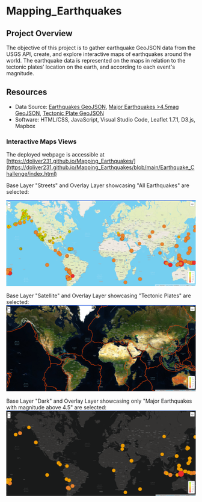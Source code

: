 # Mapping_Earthquakes

## Project Overview

The objective of this project is to gather earthquake GeoJSON data from the USGS API, create, and explore interactive maps of earthquakes around the world. The earthquake data is represented on the maps in relation to the tectonic plates’ location on the earth, and according to each event's magnitude.

## Resources

* Data Source: [Earthquakes GeoJSON](https://earthquake.usgs.gov/earthquakes/feed/v1.0/summary/all_week.geojson), [Major Earthquakes >4.5mag GeoJSON](https://earthquake.usgs.gov/earthquakes/feed/v1.0/summary/4.5_week.geojson), [Tectonic Plate GeoJSON](https://raw.githubusercontent.com/fraxen/tectonicplates/master/GeoJSON/PB2002_boundaries.json)
* Software: HTML/CSS, JavaScript, Visual Studio Code, Leaflet 1.7.1, D3.js, Mapbox

### Interactive Maps Views

The deployed webpage is accessible at [https://doliver231.github.io/Mapping_Earthquakes/](https://doliver231.github.io/Mapping_Earthquakes/blob/main/Earthquake_Challenge/index.html)

Base Layer "Streets" and Overlay Layer showcasing "All Earthquakes" are selected:

![Streets](https://github.com/doliver231/Mapping_Earthquakes/blob/main/Images/Streets-AllEarthquakes.png)

Base Layer "Satellite" and Overlay Layer showcasing "Tectonic Plates" are selected:
![Satellite](https://github.com/doliver231/Mapping_Earthquakes/blob/main/Images/Satellite-Tectonic.png)

Base Layer "Dark" and Overlay Layer showcasing only "Major Earthquakes with magnitude above 4.5" are selected:
![Dark](https://github.com/doliver231/Mapping_Earthquakes/blob/main/Images/Dark-MajorEarthquakes.png)